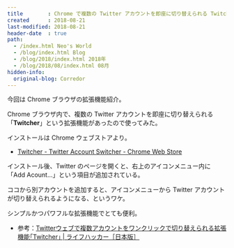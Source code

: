 ```yaml
---
title        : Chrome で複数の Twitter アカウントを即座に切り替えられる Twitcher が便利だった
created      : 2018-08-21
last-modified: 2018-08-21
header-date  : true
path:
  - /index.html Neo's World
  - /blog/index.html Blog
  - /blog/2018/index.html 2018年
  - /blog/2018/08/index.html 08月
hidden-info:
  original-blog: Corredor
---
```


今回は Chrome ブラウザの拡張機能紹介。

Chrome ブラウザ内で、複数の Twitter アカウントを即座に切り替えられる「**Twitcher**」という拡張機能があったので使ってみた。

インストールは Chrome ウェブストアより。

- [Twitcher - Twitter Account Switcher - Chrome Web Store](https://chrome.google.com/webstore/detail/twitcher-twitter-account/gmngpagflejjoblmmamaonmnkghjmebh)

インストール後、Twitter のページを開くと、右上のアイコンメニュー内に「Add Acount...」という項目が追加されている。

ココから別アカウントを追加すると、アイコンメニューから Twitter アカウントが切り替えられるようになる、というワケ。

シンプルかつパワフルな拡張機能でとても便利。

- 参考：[Twitterウェブで複数アカウントをワンクリックで切り替えられる拡張機能｢Twitcher｣ | ライフハッカー［日本版］](https://www.lifehacker.jp/2015/07/150703twitter_twitcher.html)
